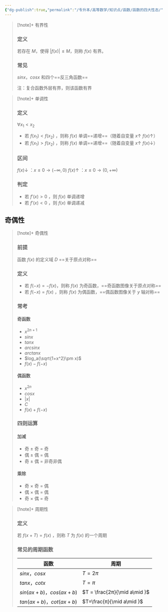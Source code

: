 ```yaml
---
{"dg-publish":true,"permalink":"/专升本/高等数学/知识点/函数/函数的四大性态/","noteIcon":""}
---
```


> [!note]+ 有界性
> ### 定义
>若存在 $M$，使得 $|f(x)|≤M$，则称 $f(x)$ 有界。
>### 常见
>$sin⁡x$，$cos⁡x$ 和四个==反三角函数==
>
>注：复合函数外层有界，则该函数有界

> [!note]+ 单调性
> ### 定义
> $\forall x_1 < x_2$ 
>- 若 $f(x_1) < f(x_2)$ ，则称 $f(x)$ 单调==递增==（随着自变量 $x↑$ $f(x) ↑$）
>- 若 $f(x_1) > f(x_2)$ ，则称 $f(x)$ 单调==递增==（随着自变量 $x↑$ $f(x) ↓$）
> ### 区间
> $f(x) ↓$ ：$x\le 0 \longrightarrow (-\infty,0)$ 
> $f(x) ↑$ ：$x\le 0 \longrightarrow (0,+\infty)$ 
> ### 判定
> - 若 $f'(x) > 0$ ，则 $f(x)$ 单调递增
> - 若 $f'(x) < 0$ ，则 $f(x)$ 单调递减
## 奇偶性
> [!note]+ 奇偶性
> ### 前提
> 函数 $f(x)$ 的定义域 $D$ ==关于原点对称==
> ### 定义
> - 若 $f(−x)=−f(x)$，则称 $f(x)$  为奇函数，==奇函数图像关于原点对称==
> - 若 $f(−x)=f(x)$  ，则称 $f(x)$  为偶函数，==偶函数图像关于 $y$ 轴对称==
> ### 常考
> #### 奇函数
> - $x^{2n+1}$
> - $sinx$
> - $tanx$
> - $arcsinx$
> - $arctanx$
> - $log_a(\sqrt{1+x^2}\pm x)$
> - $f(x) - f(-x)$
> #### 偶函数
> - $x^{2n}$
> - $cosx$
> - $|x|$
> - $C$
> - $f(x) + f(-x)$
> ### 四则运算
> #### 加减
> - 奇 ± 奇 = 奇
> - 偶 ± 偶 = 偶
> - 奇 ± 偶 = 非奇非偶
> #### 乘除
> - 奇 × 奇 = 偶
> - 偶 × 偶 = 偶
> - 奇 × 偶 = 奇

> [!note]+ 周期性
> ### 定义
> 若 $f(x+T)=f(x)$  ，则称 $T$ 为 $f(x)$  的一个周期
> ### 常见的周期函数
> |函数|周期|
> |--|--|
> | $sinx$，$cosx$ |$T = 2π$|
> | $tanx$，$cotx$ |$T = π$|
> | $sin(ax+b)$，$cos(ax+b)$ |$T = \frac{2π}{\mid a\mid }$||}
> | $tan(ax+b)$，$cot(ax+b)$ |$T=\frac{π}{\mid a\mid }$|